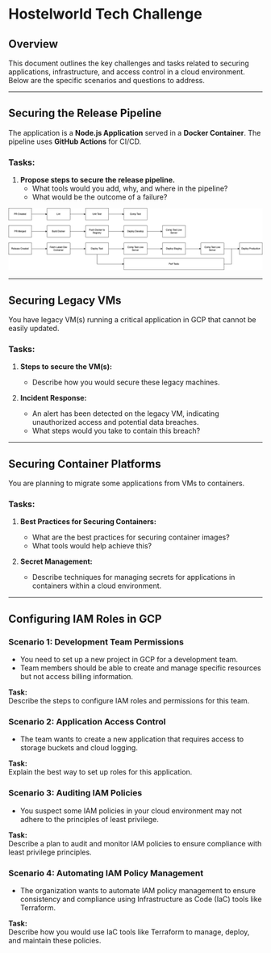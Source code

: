 # Hostelworld Tech Challenge

## Overview
This document outlines the key challenges and tasks related to securing applications, infrastructure, and access control in a cloud environment. Below are the specific scenarios and questions to address.

---

## Securing the Release Pipeline

The application is a **Node.js Application** served in a **Docker Container**. The pipeline uses **GitHub Actions** for CI/CD.

### Tasks:
1. **Propose steps to secure the release pipeline.**
   - What tools would you add, why, and where in the pipeline?
   - What would be the outcome of a failure?

![Alt text](images/diagram.png)


---

## Securing Legacy VMs

You have legacy VM(s) running a critical application in GCP that cannot be easily updated.

### Tasks:
1. **Steps to secure the VM(s):**
   - Describe how you would secure these legacy machines.

2. **Incident Response:**
   - An alert has been detected on the legacy VM, indicating unauthorized access and potential data breaches.
   - What steps would you take to contain this breach?

---

## Securing Container Platforms

You are planning to migrate some applications from VMs to containers.

### Tasks:
1. **Best Practices for Securing Containers:**
   - What are the best practices for securing container images?
   - What tools would help achieve this?

2. **Secret Management:**
   - Describe techniques for managing secrets for applications in containers within a cloud environment.

---

## Configuring IAM Roles in GCP

### Scenario 1: Development Team Permissions
- You need to set up a new project in GCP for a development team.
- Team members should be able to create and manage specific resources but not access billing information.

**Task:**  
Describe the steps to configure IAM roles and permissions for this team.

### Scenario 2: Application Access Control
- The team wants to create a new application that requires access to storage buckets and cloud logging.

**Task:**  
Explain the best way to set up roles for this application.

### Scenario 3: Auditing IAM Policies
- You suspect some IAM policies in your cloud environment may not adhere to the principles of least privilege.

**Task:**  
Describe a plan to audit and monitor IAM policies to ensure compliance with least privilege principles.

### Scenario 4: Automating IAM Policy Management
- The organization wants to automate IAM policy management to ensure consistency and compliance using Infrastructure as Code (IaC) tools like Terraform.

**Task:**  
Describe how you would use IaC tools like Terraform to manage, deploy, and maintain these policies.
